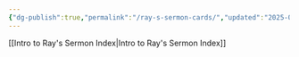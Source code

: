 ```yaml
---
{"dg-publish":true,"permalink":"/ray-s-sermon-cards/","updated":"2025-04-26T10:02:48.138-05:00"}
---
```


[[Intro to Ray's Sermon Index\|Intro to Ray's Sermon Index]]
